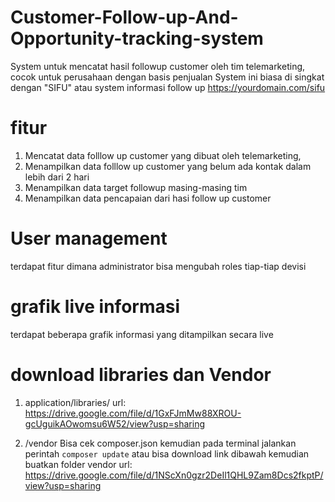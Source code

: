 # Customer-Follow-up-And-Opportunity-tracking-system
System untuk mencatat hasil followup customer oleh tim telemarketing, cocok untuk perusahaan dengan basis penjualan
System ini biasa di singkat dengan "SIFU" atau system informasi follow up
https://yourdomain.com/sifu
# fitur
1. Mencatat data folllow up customer yang dibuat oleh telemarketing,
2. Menampilkan data folllow up customer yang belum ada kontak dalam lebih dari 2 hari
3. Menampilkan data target followup masing-masing tim 
4. Menampilkan data pencapaian dari hasi follow up customer

# User management
terdapat fitur dimana administrator bisa mengubah roles tiap-tiap devisi 

# grafik live informasi
terdapat beberapa grafik informasi yang ditampilkan secara live 
# download libraries dan Vendor
1. application/libraries/
url: https://drive.google.com/file/d/1GxFJmMw88XROU-gcUguikAOwomsu6W52/view?usp=sharing

2. /vendor
Bisa cek composer.json
kemudian pada terminal jalankan perintah `composer update` atau bisa download link dibawah kemudian buatkan folder vendor
url: https://drive.google.com/file/d/1NScXn0gzr2DeIl1QHL9Zam8Dcs2fkptP/view?usp=sharing

